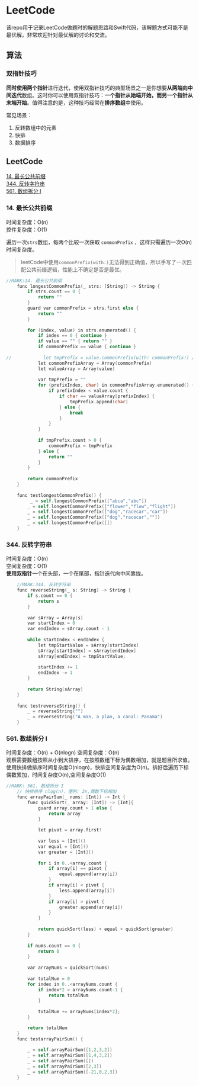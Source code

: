 # LeetCode
该repo用于记录LeetCode做题时的解题思路和Swift代码，该解题方式可能不是最优解，非常欢迎针对最优解的讨论和交流。

## 算法

### 双指针技巧
**同时使用两个指针**进行迭代，使用双指针技巧的典型场景之一是你想要**从两端向中间迭代**数组。这时你可以使用双指针技巧：**一个指针从始端开始，而另一个指针从末端开始**。值得注意的是，这种技巧经常在**排序数组**中使用。

常见场景：
1. 反转数组中的元素  
2. 快排
3. 数据排序


## LeetCode
[14. 最长公共前缀](#14-最长公共前缀)  
[344. 反转字符串](#344-反转字符串)  
[561. 数组拆分 I](#561-数组拆分-i)

### 14. 最长公共前缀
时间复杂度：O(n)  
控件复杂度：O(1)

遍历一次`strs`数组，每两个比较一次获取 `commonPrefix` ，这样只需遍历一次O(n)时间复杂度。
> leetCode中使用`commonPrefix(with:)`无法得到正确值，所以手写了一次匹配公共前缀逻辑，性能上不确定是否是最优。

``` objective-c
//MARK:14. 最长公共前缀
    func longestCommonPrefix(_ strs: [String]) -> String {
        if strs.count == 0 {
            return ""
        }
        guard var commonPrefix = strs.first else {
            return ""
        }
        
        for (index, value) in strs.enumerated() {
            if index == 0 { continue }
            if value == "" { return "" }
            if commonPrefix == value { continue }
            
//            let tmpPrefix = value.commonPrefix(with: commonPrefix!) // leetCode 编译器无法正确返回commonPrefix 方法
            let commonPrefixArray = Array(commonPrefix)
            let valueArray = Array(value)
            
            var tmpPrefix = ""
            for (prefixIndex, char) in commonPrefixArray.enumerated() {
                if prefixIndex < value.count {
                    if char == valueArray[prefixIndex] {
                        tmpPrefix.append(char)
                    } else {
                        break
                    }
                }
            }
            
            if tmpPrefix.count > 0 {
                commonPrefix = tmpPrefix
            } else {
                return ""
            }
        }
        
        return commonPrefix
    }
    
    func testlongestCommonPrefix() {
         _ = self.longestCommonPrefix(["abca","abc"])
        _ = self.longestCommonPrefix(["flower","flow","flight"])
        _ = self.longestCommonPrefix(["dog","racecar","car"])
        _ = self.longestCommonPrefix(["dog","racecar",""])
        _ = self.longestCommonPrefix([])
    }
```

### 344. 反转字符串
时间复杂度：O(n)  
空间复杂度：O(1)  
**使用双指针**一个在头部，一个在尾部，指针迭代向中间靠拢。

```objective-c
    //MARK:344. 反转字符串
    func reverseString(_ s: String) -> String {
        if s.count == 0 {
            return s
        }
        
        var sArray = Array(s)
        var startIndex = 0
        var endIndex = sArray.count - 1
        
        while startIndex < endIndex {
            let tmpStartValue = sArray[startIndex]
            sArray[startIndex] = sArray[endIndex]
            sArray[endIndex] = tmpStartValue;
            
            startIndex += 1
            endIndex -= 1
        }
        
        return String(sArray)
    }
    
    func testreverseString() {
        _ = reverseString("")
        _ = reverseString("A man, a plan, a canal: Panama")
    }
```

### 561. 数组拆分 I
时间复杂度：O(n) + O(nlogn) 
空间复杂度：O(n)  
观察需要数组按照从小到大排序，在按照数组下标为偶数相加，就是题目所求值。使用快排做排序时间复杂度O(nlogn)，快排空间复杂度为O(n)。排好后遍历下标偶数累加，时间复杂度O(n),空间复杂度O(1)  

```objective-c
//MARK: 561. 数组拆分 I
    // 快排排序 nlog(n)，便利: 2n,偶数下标相加
    func arrayPairSum(_ nums: [Int]) -> Int {
        func quickSort(_ array: [Int]) -> [Int]{
            guard array.count > 1 else {
                return array
            }
            
            let pivot = array.first!
            
            var less = [Int]()
            var equal = [Int]()
            var greater = [Int]()
            
            for i in 0..<array.count {
                if array[i] == pivot {
                    equal.append(array[i])
                }
                if array[i] < pivot {
                    less.append(array[i])
                }
                if array[i] > pivot {
                    greater.append(array[i])
                }
            }
            
            return quickSort(less) + equal + quickSort(greater)
        }
        
        if nums.count == 0 {
            return 0
        }
        
        var arrayNums = quickSort(nums)
        
        var totalNum = 0
        for index in 0..<arrayNums.count {
            if index*2 > arrayNums.count-1 {
                return totalNum
            }
            
            totalNum += arrayNums[index*2];
        }

        return totalNum
    }
    func testarrayPairSum() {
        
        _ = self.arrayPairSum([1,2,3,2])
        _ = self.arrayPairSum([1,4,3,2])
        _ = self.arrayPairSum([])
        _ = self.arrayPairSum([2,3])
        _ = self.arrayPairSum([-21,0,2,3])
    }
```